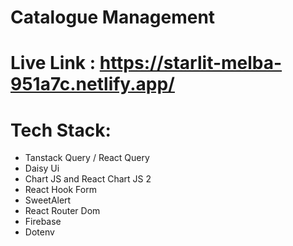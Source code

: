 # Catalogue Management
# Live Link : https://starlit-melba-951a7c.netlify.app/
# Tech Stack: 
* Tanstack Query / React Query
* Daisy Ui
* Chart JS and React Chart JS 2
* React Hook Form
* SweetAlert
* React Router Dom
* Firebase
* Dotenv
